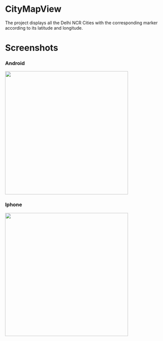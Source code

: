 # CityMapView

The project displays all the Delhi NCR Cities with the corresponding marker according to its latitude and longitude.

<h1>Screenshots</h1>

<h3>Android</h3>
<img src="https://i.imgur.com/Itbhi7s.jpg" height="400">

<h3>Iphone</h3>
<img src="https://i.imgur.com/ssvo3iD.png" height="400">


